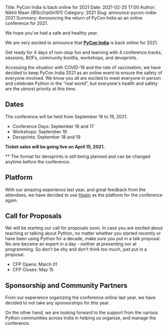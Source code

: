 Title: PyCon India is back online for 2021
Date: 2021-02-25 17:00
Author: Nikhil Maan (@Sc0rpi0n101)
Category: 2021
Slug: announce-pycon-india-2021
Summary: Announcing the return of PyCon India as an online conference for 2021.

We hope you've had a safe and healthy year. 

We are very excited to announce that [**PyCon India**](https://inpycon21.netlify.app/) is back online for 2021.

Get ready for 4 days of non-stop fun and learning with 4 conference tracks, sessions, BOFs, community booths, workshops, and devsprints.

Accessing the situation with COVID-19 and the rate of vaccination, we have decided to keep PyCon India 2021 as an online event to ensure the safety of everyone involved. We know you all are excited to meet everyone in person and celebrate Python in the "real world", but everyone's health and safety are the utmost priority at this time. 

## Dates

The conference will be held from September 16 to 19, 2021.

* Conference Days: September 16 and 17
* Workshops: September 18
* Devsprints: September 18 and 19

**Ticket sales will be going live on April 15, 2021.**

** The format for devsprints is still being planned and can be changed anytime before the conference. 

## Platform

With our amazing experience last year, and great feedback from the attendees, we have decided to use [Hopin](https://hopin.com/) as the platform for the conference again. 

## Call for Proposals

We will be starting our call for proposals soon.  In case you are excited about teaching or talking about Python, no matter whether you started recently or have been using Python for a decade, make sure you put in a talk proposal. No one became an expert in a day - neither at presenting nor at programming. So don't be shy and don't think too much, just put in a proposal.

* CFP Opens: March 01
* CFP Closes: May 15

## Sponsorship and Community Partners

From our experience organizing the conference online last year, we have decided to not take any sponsorships for this year.

On the other hand, we are looking forward to the support from the various Python communities across India in helping us organize, and manage the conference. 